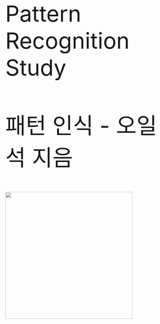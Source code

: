 <span style = " font-size:5em;">
Pattern Recognition Study <br><br>
패턴 인식 - 오일석 지음
</span>

<br><br>

<img width = "400" src= "https://user-images.githubusercontent.com/44438752/51074754-29ac3c80-16c6-11e9-97d7-7133a7cedcbd.png">

